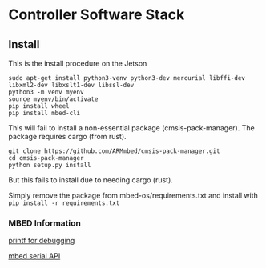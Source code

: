 # Controller Software Stack

## Install
This is the install procedure on the Jetson
```
sudo apt-get install python3-venv python3-dev mercurial libffi-dev libxml2-dev libxslt1-dev libssl-dev
python3 -m venv myenv
source myenv/bin/activate
pip install wheel
pip install mbed-cli
```
This will fail to install a non-essential package (cmsis-pack-manager).  The package requires cargo (from rust).
```
git clone https://github.com/ARMmbed/cmsis-pack-manager.git
cd cmsis-pack-manager
python setup.py install
```
But this fails to install due to needing cargo (rust).

Simply remove the package from mbed-os/requirements.txt and install with
`pip install -r requirements.txt`


### MBED Information
[printf for debugging](https://os.mbed.com/docs/mbed-os/v5.9/tutorials/debugging-using-printf-statements.html)

[mbed serial API](https://os.mbed.com/docs/mbed-os/v5.10/apis/serial.html#serial-class-reference)
